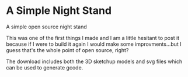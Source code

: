 # A Simple Night Stand

A simple open source night stand

This was one of the first things I made and I am a little hesitant to post it because if I were to build it again I would make some improvments...but I guess that's the whole point of open source, right?

The download includes both the 3D sketchup models and svg files which can be used to generate gcode.
